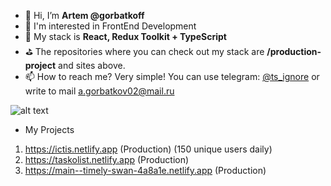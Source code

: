 - 👋 Hi, I’m **Artem @gorbatkoff**
- 👀 I'm interested in FrontEnd Development
- 🌱 My stack is **React, Redux Toolkit + TypeScript**
- ⛳ The repositories where you can check out my stack are **/production-project** and sites above.
- 📫 How to reach me? Very simple! You can use telegram: [@ts_ignore](https://t.me/hubble_web) or
write to mail a.gorbatkov02@mail.ru

![alt text](https://www.codewars.com/users/Hu88le/badges/large)


- My Projects
1. https://ictis.netlify.app (Production) (150 unique users daily) 
2. https://taskolist.netlify.app (Production)
3. https://main--timely-swan-4a8a1e.netlify.app (Production)
